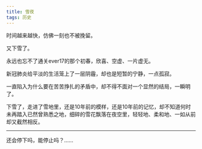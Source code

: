 ```yaml
---
title: 雪夜
tags: 历史
---
```


时间越来越快，仿佛一刻也不被挽留。

<!--more-->

又下雪了。

永远也忘不了通关ever17的那个初春，欣喜、空虚、一片虚无。

新冠肺炎给平淡的生活笼上了一层阴霾，却也是短暂的宁静，一点孤寂。

一直陷入为什么要在苦苦挣扎的矛盾中，却不得不面对一个显然的结局，一瞬明了。

下雪了，走进了雪地里，还是10年前的模样，还是10年前的记忆，却不知道何时未再踏入已然曾熟悉之地，细碎的雪花飘落在夜空里，轻轻地、柔和地、一如从前却又截然相反。

---

还会停下吗，能停止吗？……
